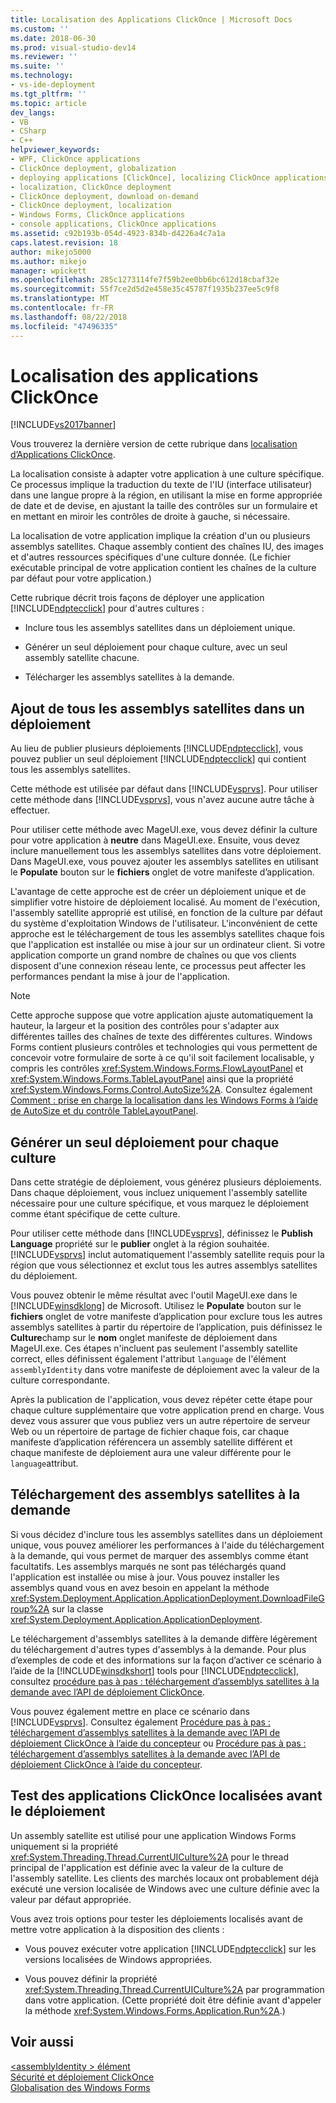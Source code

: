 ```yaml
---
title: Localisation des Applications ClickOnce | Microsoft Docs
ms.custom: ''
ms.date: 2018-06-30
ms.prod: visual-studio-dev14
ms.reviewer: ''
ms.suite: ''
ms.technology:
- vs-ide-deployment
ms.tgt_pltfrm: ''
ms.topic: article
dev_langs:
- VB
- CSharp
- C++
helpviewer_keywords:
- WPF, ClickOnce applications
- ClickOnce deployment, globalization
- deploying applications [ClickOnce], localizing ClickOnce applications
- localization, ClickOnce deployment
- ClickOnce deployment, download on-demand
- ClickOnce deployment, localization
- Windows Forms, ClickOnce applications
- console applications, ClickOnce applications
ms.assetid: c92b193b-054d-4923-834b-d4226a4c7a1a
caps.latest.revision: 18
author: mikejo5000
ms.author: mikejo
manager: wpickett
ms.openlocfilehash: 285c1273114fe7f59b2ee0bb6bc612d18cbaf32e
ms.sourcegitcommit: 55f7ce2d5d2e458e35c45787f1935b237ee5c9f8
ms.translationtype: MT
ms.contentlocale: fr-FR
ms.lasthandoff: 08/22/2018
ms.locfileid: "47496335"
---
```

# <a name="localizing-clickonce-applications"></a>Localisation des applications ClickOnce
[!INCLUDE[vs2017banner](../includes/vs2017banner.md)]

Vous trouverez la dernière version de cette rubrique dans [localisation d’Applications ClickOnce](https://docs.microsoft.com/visualstudio/deployment/localizing-clickonce-applications).  
  
La localisation consiste à adapter votre application à une culture spécifique. Ce processus implique la traduction du texte de l'IU (interface utilisateur) dans une langue propre à la région, en utilisant la mise en forme appropriée de date et de devise, en ajustant la taille des contrôles sur un formulaire et en mettant en miroir les contrôles de droite à gauche, si nécessaire.  
  
 La localisation de votre application implique la création d'un ou plusieurs assemblys satellites. Chaque assembly contient des chaînes IU, des images et d'autres ressources spécifiques d'une culture donnée. (Le fichier exécutable principal de votre application contient les chaînes de la culture par défaut pour votre application.)  
  
 Cette rubrique décrit trois façons de déployer une application [!INCLUDE[ndptecclick](../includes/ndptecclick-md.md)] pour d'autres cultures :  
  
-   Inclure tous les assemblys satellites dans un déploiement unique.  
  
-   Générer un seul déploiement pour chaque culture, avec un seul assembly satellite chacune.  
  
-   Télécharger les assemblys satellites à la demande.  
  
## <a name="including-all-satellite-assemblies-in-a-deployment"></a>Ajout de tous les assemblys satellites dans un déploiement  
 Au lieu de publier plusieurs déploiements [!INCLUDE[ndptecclick](../includes/ndptecclick-md.md)], vous pouvez publier un seul déploiement [!INCLUDE[ndptecclick](../includes/ndptecclick-md.md)] qui contient tous les assemblys satellites.  
  
 Cette méthode est utilisée par défaut dans [!INCLUDE[vsprvs](../includes/vsprvs-md.md)]. Pour utiliser cette méthode dans [!INCLUDE[vsprvs](../includes/vsprvs-md.md)], vous n'avez aucune autre tâche à effectuer.  
  
 Pour utiliser cette méthode avec MageUI.exe, vous devez définir la culture pour votre application à **neutre** dans MageUI.exe. Ensuite, vous devez inclure manuellement tous les assemblys satellites dans votre déploiement. Dans MageUI.exe, vous pouvez ajouter les assemblys satellites en utilisant le **Populate** bouton sur le **fichiers** onglet de votre manifeste d’application.  
  
 L'avantage de cette approche est de créer un déploiement unique et de simplifier votre histoire de déploiement localisé. Au moment de l'exécution, l'assembly satellite approprié est utilisé, en fonction de la culture par défaut du système d'exploitation Windows de l'utilisateur. L'inconvénient de cette approche est le téléchargement de tous les assemblys satellites chaque fois que l'application est installée ou mise à jour sur un ordinateur client. Si votre application comporte un grand nombre de chaînes ou que vos clients disposent d'une connexion réseau lente, ce processus peut affecter les performances pendant la mise à jour de l'application.  
  
> [!NOTE]
>  Cette approche suppose que votre application ajuste automatiquement la hauteur, la largeur et la position des contrôles pour s'adapter aux différentes tailles des chaînes de texte des différentes cultures. Windows Forms contient plusieurs contrôles et technologies qui vous permettent de concevoir votre formulaire de sorte à ce qu'il soit facilement localisable, y compris les contrôles <xref:System.Windows.Forms.FlowLayoutPanel> et <xref:System.Windows.Forms.TableLayoutPanel> ainsi que la propriété <xref:System.Windows.Forms.Control.AutoSize%2A>.  Consultez également [Comment : prise en charge la localisation dans les Windows Forms à l’aide de AutoSize et du contrôle TableLayoutPanel](http://msdn.microsoft.com/library/1zkt8b33\(v=vs.110\)).  
  
## <a name="generate-one-deployment-for-each-culture"></a>Générer un seul déploiement pour chaque culture  
 Dans cette stratégie de déploiement, vous générez plusieurs déploiements. Dans chaque déploiement, vous incluez uniquement l'assembly satellite nécessaire pour une culture spécifique, et vous marquez le déploiement comme étant spécifique de cette culture.  
  
 Pour utiliser cette méthode dans [!INCLUDE[vsprvs](../includes/vsprvs-md.md)], définissez le **Publish Language** propriété sur le **publier** onglet à la région souhaitée. [!INCLUDE[vsprvs](../includes/vsprvs-md.md)] inclut automatiquement l'assembly satellite requis pour la région que vous sélectionnez et exclut tous les autres assemblys satellites du déploiement.  
  
 Vous pouvez obtenir le même résultat avec l'outil MageUI.exe dans le [!INCLUDE[winsdklong](../includes/winsdklong-md.md)] de Microsoft. Utilisez le **Populate** bouton sur le **fichiers** onglet de votre manifeste d’application pour exclure tous les autres assemblys satellites à partir du répertoire de l’application, puis définissez le **Culture**champ sur le **nom** onglet manifeste de déploiement dans MageUI.exe. Ces étapes n'incluent pas seulement l'assembly satellite correct, elles définissent également l'attribut `language` de l'élément `assemblyIdentity` dans votre manifeste de déploiement avec la valeur de la culture correspondante.  
  
 Après la publication de l'application, vous devez répéter cette étape pour chaque culture supplémentaire que votre application prend en charge. Vous devez vous assurer que vous publiez vers un autre répertoire de serveur Web ou un répertoire de partage de fichier chaque fois, car chaque manifeste d’application référencera un assembly satellite différent et chaque manifeste de déploiement aura une valeur différente pour le `language`attribut.  
  
## <a name="downloading-satellite-assemblies-on-demand"></a>Téléchargement des assemblys satellites à la demande  
 Si vous décidez d'inclure tous les assemblys satellites dans un déploiement unique, vous pouvez améliorer les performances à l'aide du téléchargement à la demande, qui vous permet de marquer des assemblys comme étant facultatifs. Les assemblys marqués ne sont pas téléchargés quand l'application est installée ou mise à jour. Vous pouvez installer les assemblys quand vous en avez besoin en appelant la méthode <xref:System.Deployment.Application.ApplicationDeployment.DownloadFileGroup%2A> sur la classe <xref:System.Deployment.Application.ApplicationDeployment>.  
  
 Le téléchargement d'assemblys satellites à la demande diffère légèrement du téléchargement d'autres types d'assemblys à la demande. Pour plus d’exemples de code et des informations sur la façon d’activer ce scénario à l’aide de la [!INCLUDE[winsdkshort](../includes/winsdkshort-md.md)] tools pour [!INCLUDE[ndptecclick](../includes/ndptecclick-md.md)], consultez [procédure pas à pas : téléchargement d’assemblys satellites à la demande avec l’API de déploiement ClickOnce](../deployment/walkthrough-downloading-satellite-assemblies-on-demand-with-the-clickonce-deployment-api.md).  
  
 Vous pouvez également mettre en place ce scénario dans [!INCLUDE[vsprvs](../includes/vsprvs-md.md)].  Consultez également [Procédure pas à pas : téléchargement d’assemblys satellites à la demande avec l’API de déploiement ClickOnce à l’aide du concepteur](http://msdn.microsoft.com/library/ms366788\(v=vs.110\)) ou [Procédure pas à pas : téléchargement d’assemblys satellites à la demande avec l’API de déploiement ClickOnce à l’aide du concepteur](http://msdn.microsoft.com/library/ms366788\(v=vs.120\)).  
  
## <a name="testing-localized-clickonce-applications-before-deployment"></a>Test des applications ClickOnce localisées avant le déploiement  
 Un assembly satellite est utilisé pour une application Windows Forms uniquement si la propriété <xref:System.Threading.Thread.CurrentUICulture%2A> pour le thread principal de l'application est définie avec la valeur de la culture de l'assembly satellite. Les clients des marchés locaux ont probablement déjà exécuté une version localisée de Windows avec une culture définie avec la valeur par défaut appropriée.  
  
 Vous avez trois options pour tester les déploiements localisés avant de mettre votre application à la disposition des clients :  
  
-   Vous pouvez exécuter votre application [!INCLUDE[ndptecclick](../includes/ndptecclick-md.md)] sur les versions localisées de Windows appropriées.  
  
-   Vous pouvez définir la propriété <xref:System.Threading.Thread.CurrentUICulture%2A> par programmation dans votre application. (Cette propriété doit être définie avant d'appeler la méthode <xref:System.Windows.Forms.Application.Run%2A>.)  
  
## <a name="see-also"></a>Voir aussi  
 [\<assemblyIdentity > élément](../deployment/assemblyidentity-element-clickonce-deployment.md)   
 [Sécurité et déploiement ClickOnce](../deployment/clickonce-security-and-deployment.md)   
 [Globalisation des Windows Forms](http://msdn.microsoft.com/library/72f6cd92-83be-45ec-aa37-9cb8e3ebc3c5)



